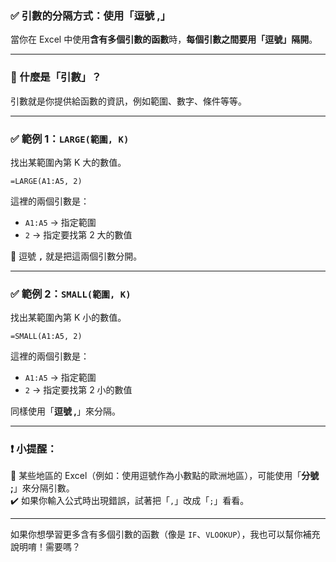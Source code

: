### ✅ 引數的分隔方式：使用「**逗號 ,**」

當你在 Excel 中使用**含有多個引數的函數**時，**每個引數之間要用「逗號」隔開**。

---

### 📌 什麼是「引數」？

引數就是你提供給函數的資訊，例如範圍、數字、條件等等。

---

### ✅ 範例 1：`LARGE(範圍, K)`  
找出某範圍內第 K 大的數值。

```excel
=LARGE(A1:A5, 2)
```

這裡的兩個引數是：
- `A1:A5` → 指定範圍  
- `2` → 指定要找第 2 大的數值  

🔹 逗號 **`,`** 就是把這兩個引數分開。

---

### ✅ 範例 2：`SMALL(範圍, K)`  
找出某範圍內第 K 小的數值。

```excel
=SMALL(A1:A5, 2)
```

這裡的兩個引數是：
- `A1:A5` → 指定範圍  
- `2` → 指定要找第 2 小的數值  

同樣使用「**逗號 ,**」來分隔。

---

### ❗ 小提醒：
🔸 某些地區的 Excel（例如：使用逗號作為小數點的歐洲地區），可能使用「**分號 ;**」來分隔引數。  
✔️ 如果你輸入公式時出現錯誤，試著把「`,`」改成「`;`」看看。

---

如果你想學習更多含有多個引數的函數（像是 `IF`、`VLOOKUP`），我也可以幫你補充說明唷！需要嗎？